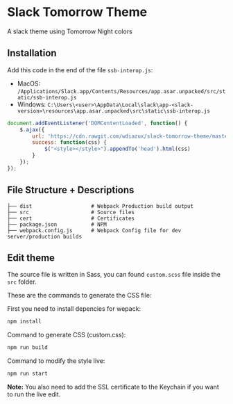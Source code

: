 # Slack Tomorrow Theme

A slack theme using Tomorrow Night colors

## Installation

Add this code in the end of the file `ssb-interop.js`:
- MacOS: `/Applications/Slack.app/Contents/Resources/app.asar.unpacked/src/static/ssb-interop.js`
- Windows: `C:\Users\<user>\AppData\Local\slack\app-<slack-version>\resources\app.asar.unpacked\src\static\ssb-interop.js`
```js
document.addEventListener('DOMContentLoaded', function() {
    $.ajax({
        url: 'https://cdn.rawgit.com/wdiazux/slack-tomorrow-theme/master/dist/custom.css',
        success: function(css) {
            $("<style></style>").appendTo('head').html(css)
        }
    });
});
```

## File Structure + Descriptions

    ├── dist                   # Webpack Production build output 
    ├── src                    # Source files
    ├── cert                   # Certificates
    ├── package.json           # NPM 
    ├── webpack.config.js      # Webpack Config file for dev server/production builds

## Edit theme

The source file is written in Sass, you can found `custom.scss` file inside the `src` folder.

These are the commands to generate the CSS file:

First you need to install depencies for wepack:
```bash
npm install
```

Command to generate CSS (custom.css):
```bash
npm run build
```

Command to modify the style live:
```bash
npm run start
```

**Note:** You also need to add the SSL certificate to the Keychain if you want to run the live edit.
